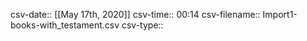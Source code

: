 csv-date:: [[May 17th, 2020]]
csv-time:: 00:14
csv-filename:: Import1-books-with_testament.csv
csv-type:: 
